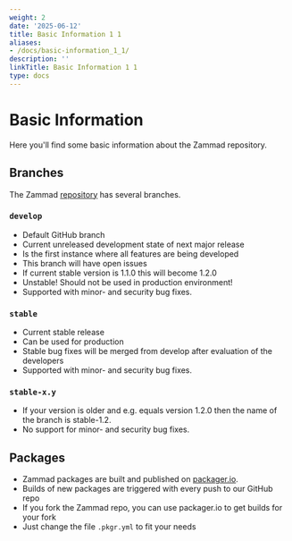 ```yaml
---
weight: 2
date: '2025-06-12'
title: Basic Information 1 1
aliases:
- /docs/basic-information_1_1/
description: ''
linkTitle: Basic Information 1 1
type: docs
---
```


# Basic Information

Here you'll find some basic information about the Zammad repository.

## Branches

The Zammad [repository](https://github.com/zammad/zammad) has several branches.

### `develop`

- Default GitHub branch
- Current unreleased development state of next major release
- Is the first instance where all features are being developed
- This branch will have open issues
- If current stable version is 1.1.0 this will become 1.2.0
- Unstable! Should not be used in production environment!
- Supported with minor- and security bug fixes.

### `stable`

- Current stable release
- Can be used for production
- Stable bug fixes will be merged from develop after evaluation of the developers
- Supported with minor- and security bug fixes.

### `stable-x.y`

- If your version is older and e.g. equals version 1.2.0 then the name of the
  branch is stable-1.2.
- No support for minor- and security bug fixes.

## Packages

- Zammad packages are built and published on [packager.io](https://packager.io).
- Builds of new packages are triggered with every push to our GitHub repo
- If you fork the Zammad repo, you can use packager.io to get builds for your fork
- Just change the file `.pkgr.yml` to fit your needs
